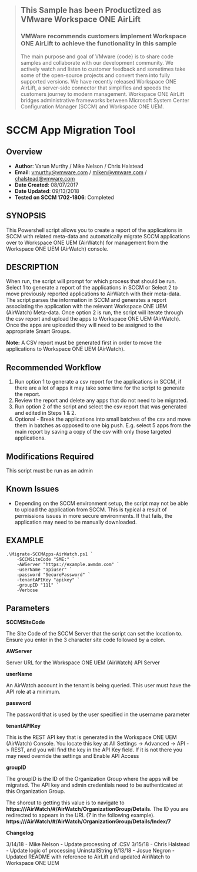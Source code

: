 > ## This Sample has been Productized as VMware Workspace ONE AirLift
> ### VMWare recommends customers implement Workspace ONE AirLift to achieve the functionality in this sample 
> The main purpose and goal of VMware {code} is to share code samples and collaborate with our development community. We actively watch and listen to customer feedback and sometimes take some of the open-source projects and convert them into fully supported versions. We have recently released Workspace ONE AirLift, a server-side connector that simplifies and speeds the customers journey to modern management. Workspace ONE AirLift bridges administrative frameworks between Microsoft System Center Configuration Manager (SCCM) and Workspace ONE UEM. 

# SCCM App Migration Tool

## Overview
- **Author**: Varun Murthy / Mike Nelson / Chris Halstead
- **Email**: vmurthy@vmware.com / miken@vmware.com / chalstead@vmware.com
- **Date Created**: 08/07/2017
- **Date Updated**: 09/13/2018
- **Tested on SCCM 1702-1806**: Completed

## SYNOPSIS
This Powershell script allows you to create a report of the applications in SCCM with related meta-data and automatically migrate SCCM applications over to Workspace ONE UEM (AirWatch) for management from the Workspace ONE UEM (AirWatch) console.
        
## DESCRIPTION
When run, the script will prompt for which process that should be run. Select 1 to generate a report of the applications in SCCM or Select 2 to move previously reported applications to AirWatch with their meta-data. The script parses the information in SCCM and generates a report associating the application with the relevant Workspace ONE UEM (AirWatch) Meta-data. Once option 2 is run, the script will iterate through the csv report and upload the apps to Workspace ONE UEM (AirWatch). Once the apps are uploaded they will need to be assigned to the appropriate Smart Groups.

**Note:** A CSV report must be generated first in order to move the applications to Workspace ONE UEM (AirWatch).

## Recommended Workflow

1. Run option 1 to generate a csv report for the applications in SCCM, if there are a lot of apps it may take some time for the script to generate the report.
1. Review the report and delete any apps that do not need to be migrated.
1. Run option 2 of the script and select the csv report that was generated and edited in Steps 1 & 2.
 1. Optional - Break the applications into small batches of the csv and move them in batches as opposed to one big push. E.g. select 5 apps from the main report by saving a copy of the csv with only those targeted applications.
	
## Modifications Required
This script must be run as an admin

## Known Issues

* Depending on the SCCM environment setup, the script may not be able to upload the application from SCCM. This is typical a result of permissions issues in more secure environments. If that fails, the application may need to be manually downloaded.
	
## EXAMPLE

    .\Migrate-SCCMApps-AirWatch.ps1 `
        -SCCMSiteCode "SME:" `
        -AWServer "https://example.awmdm.com" `
        -userName "apiuser" `
        -password "SecurePassword" `
        -tenantAPIKey "apikey" `
        -groupID "111" `
        -Verbose
        
## Parameters

**SCCMSiteCode**

The Site Code of the SCCM Server that the script can set the location to. Ensure you enter in the 3 character site code followed by a colon. 

**AWServer**

Server URL for the Workspace ONE UEM (AirWatch) API Server
  
**userName**

An AirWatch account in the tenant is being queried.  This user must have the API role at a minimum.

**password**

The password that is used by the user specified in the username parameter

**tenantAPIKey**

This is the REST API key that is generated in the Workspace ONE UEM (AirWatch) Console.  You locate this key at All Settings -> Advanced -> API -> REST, and you will find the key in the API Key field.  If it is not there you may need override the settings and Enable API Access

**groupID**

The groupID is the ID of the Organization Group where the apps will be migrated. The API key and admin credentials need to be authenticated at this Organization Group. 

The shorcut to getting this value is to navigate to **https://<YOUR HOST>/AirWatch/#/AirWatch/OrganizationGroup/Details**.
The ID you are redirected to appears in the URL (7 in the following example). **https://<YOUR HOST>/AirWatch/#/AirWatch/OrganizationGroup/Details/Index/7**

**Changelog**

3/14/18 - Mike Nelson - Update processing of .CSV
3/15/18 - Chris Halstead - Update logic of processing UninstallString
9/13/18 - Josue Negron - Updated README with reference to AirLift and updated AirWatch to Workspace ONE UEM




